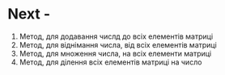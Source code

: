 # Next -

1. Метод, для додавання числд до всіх елементів матриці
2. Метод, для віднімання числа, від всіх елементів матриці
3. Метод, для множення числа, на всіх елементи матриці
4. Метод, для ділення всіх елементів матриці на число
